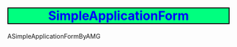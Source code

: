 # SimpleApplicationForm
ASimpleApplicationFormByAMG
<!DOCTYPE html>
<html lang="en">
<head>
    <meta charset="UTF-8">
    <meta http-equiv="X-UA-Compatible" content="IE=edge">
    <meta name="viewport" content="width=device-width, initial-scale=1.0">
    <title>Document</title>
    <!-- <link rel="stylesheet" href="./ApplicationCSS.css"> -->
    <style>
        label{
    background-color: aqua;
}
div{
    border: 2px solid black;
    padding: 20px;
    background-color: antiquewhite;
    text-align: center;
}
h1{
    text-align: center;
    color: blue;
    border: 2px solid black;
    background-color: springgreen;
    
}
button{
    text-align: center;
    
    
}

    </style>
</head>
<body>
    <div>
    <form action="">
        <main>A_M_G</main>
        <marquee behavior="Ranganath" direction="right">AMG Group Of Companies</marquee>
        <marquee behavior="Ranganath" direction=" button">AMG Group Of Companies</marquee>
        <h1 > <u> :Application Form:</u></h1>
        <label for="">Name:</label>
        <input type="text" placeholder="enter ur name">
        <br><br>
        <label for="">USN :</label>
        <input type="text">
        <br><br>
        <label for="">DOB:</label>
        <input type="date">
        <br><br>
        <label for="">Ph num:</label>
        <input type="number">
        <br><br>
        <label for="">Email id:</label>
        <input type="email">
        <br><br>
        <label for="">Gender:</label>
        <input type="radio" name="a">Male
        <input type="radio" name="a">Female
        <input type="radio" name="a">others
        <br><br>
        <label for="">Qalification:</label>
        <select name="" id=""> 
            <option value="">Click here</option>
            <optgroup label="Technical">
            
            <option value="">BE</option>
            <option value="">BCOM</option>
        </optgroup>
        <optgroup label="Software">
            <option value="">MCOM</option>
            <option value="">MBA</option>
        </optgroup>
        </select>
        
        <br><br>
        <label for="">Year of passout:</label>
        <input type="number" min="2020" max="2023">
        
        <br><br>
        <label for="">Hobbies:</label>
        <input type="checkbox"> Programming
        <input type="checkbox"> Dancing
        <input type="checkbox"> Sleeping
        <input type="checkbox"> Cooking
        <br><br>
        <label for="">Tell me About Your Self:</label>
        <textarea placeholder="Write here..." name="name" id="" cols="30" rows="5" ></textarea>
        <br><br>
        <label for="">Upload your Resume here:</label>
        <input type="file">
        <br><br>
        <button>Submit</button>

        

    </form>
</div>


</body>

</html>

